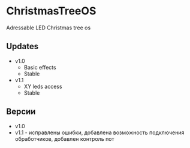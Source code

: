 # ChristmasTreeOS
Adressable LED Christmas tree os

## Updates
 - v1.0
    - Basic effects
    - Stable
 - v1.1
    - XY leds access
    - Stable

## Версии
- v1.0
- v1.1 - исправлены ошибки, добавлена возможность подключения обработчиков, добавлен контроль пот
